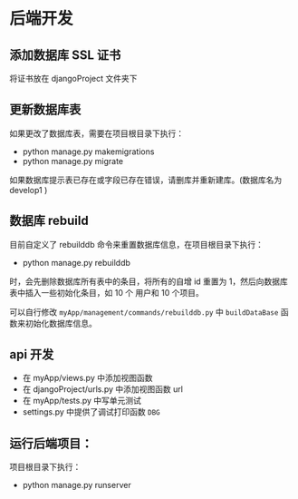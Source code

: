 # 后端开发

## 添加数据库 SSL 证书

将证书放在 djangoProject 文件夹下

## 更新数据库表
如果更改了数据库表，需要在项目根目录下执行：
- python manage.py makemigrations
- python manage.py migrate

如果数据库提示表已存在或字段已存在错误，请删库并重新建库。(数据库名为 develop1 )

## 数据库 rebuild

目前自定义了 rebuilddb 命令来重置数据库信息，在项目根目录下执行：
-  python manage.py rebuilddb 

时，会先删除数据库所有表中的条目，将所有的自增 id 重置为 1，然后向数据库表中插入一些初始化条目，如 10 个 用户和 10 个项目。

可以自行修改 `myApp/management/commands/rebuilddb.py` 中 `buildDataBase` 函数来初始化数据库信息。

## api 开发
- 在 myApp/views.py 中添加视图函数
- 在 djangoProject/urls.py 中添加视图函数 url
- 在 myApp/tests.py 中写单元测试
- settings.py 中提供了调试打印函数 `DBG`

## 运行后端项目：
项目根目录下执行：
- python manage.py runserver